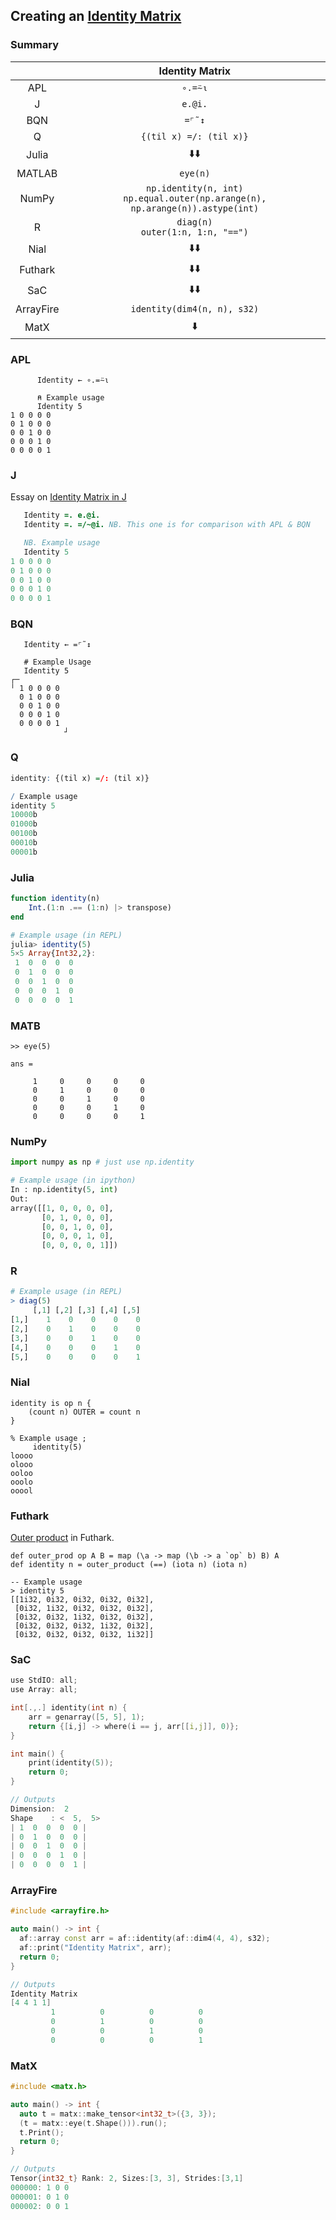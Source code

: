 ## Creating an [Identity Matrix](https://en.wikipedia.org/wiki/Identity_matrix)

### Summary

||Identity Matrix|
|:-:|:-:|
|APL|`∘.=⍨⍳`|
|J|`e.@i.`|
|BQN|`=⌜˜↕`|
|Q|`{(til x) =/: (til x)}`|
|Julia|:arrow_down::arrow_down:|
|MATLAB|`eye(n)`|
|NumPy|`np.identity(n, int)`<br> `np.equal.outer(np.arange(n), np.arange(n)).astype(int)`|
|R|`diag(n)` <br> `outer(1:n, 1:n, "==")`|
|Nial|:arrow_down::arrow_down:|
|Futhark|:arrow_down::arrow_down:|
|SaC|:arrow_down::arrow_down:|
|ArrayFire|`identity(dim4(n, n), s32)`|
|MatX|:arrow_down:|

### APL
```apl
      Identity ← ∘.=⍨⍳

      ⍝ Example usage
      Identity 5
1 0 0 0 0
0 1 0 0 0
0 0 1 0 0
0 0 0 1 0
0 0 0 0 1
```

### J
Essay on [Identity Matrix in J](https://code.jsoftware.com/wiki/Essays/Identity_Matrix)
```j
   Identity =. e.@i. 
   Identity =. =/~@i. NB. This one is for comparison with APL & BQN

   NB. Example usage
   Identity 5
1 0 0 0 0
0 1 0 0 0
0 0 1 0 0
0 0 0 1 0
0 0 0 0 1
```

### BQN
```bqn
   Identity ← =⌜˜↕

   # Example Usage
   Identity 5
┌─           
╵ 1 0 0 0 0  
  0 1 0 0 0  
  0 0 1 0 0  
  0 0 0 1 0  
  0 0 0 0 1  
            ┘
```

### Q
```q
identity: {(til x) =/: (til x)}

/ Example usage
identity 5
10000b
01000b
00100b
00010b
00001b
```

### Julia
```julia
function identity(n)
    Int.(1:n .== (1:n) |> transpose)
end

# Example usage (in REPL)
julia> identity(5)
5×5 Array{Int32,2}:
 1  0  0  0  0
 0  1  0  0  0
 0  0  1  0  0
 0  0  0  1  0
 0  0  0  0  1
```

### MATB
```
>> eye(5)

ans =

     1     0     0     0     0
     0     1     0     0     0
     0     0     1     0     0
     0     0     0     1     0
     0     0     0     0     1
```

### NumPy
```py
import numpy as np # just use np.identity

# Example usage (in ipython)
In : np.identity(5, int)
Out: 
array([[1, 0, 0, 0, 0],
       [0, 1, 0, 0, 0],
       [0, 0, 1, 0, 0],
       [0, 0, 0, 1, 0],
       [0, 0, 0, 0, 1]])
```

### R
```r
# Example usage (in REPL)
> diag(5)
     [,1] [,2] [,3] [,4] [,5]
[1,]    1    0    0    0    0
[2,]    0    1    0    0    0
[3,]    0    0    1    0    0
[4,]    0    0    0    1    0
[5,]    0    0    0    0    1
```

### Nial
```
identity is op n {
    (count n) OUTER = count n
}

% Example usage ;
     identity(5)
loooo
olooo
ooloo
ooolo
ooool
```

### Futhark
[Outer product](https://futhark-lang.org/examples/outer-product.html) in Futhark.
```fut
def outer_prod op A B = map (\a -> map (\b -> a `op` b) B) A
def identity n = outer_product (==) (iota n) (iota n)

-- Example usage
> identity 5
[[1i32, 0i32, 0i32, 0i32, 0i32],
 [0i32, 1i32, 0i32, 0i32, 0i32],
 [0i32, 0i32, 1i32, 0i32, 0i32],
 [0i32, 0i32, 0i32, 1i32, 0i32],
 [0i32, 0i32, 0i32, 0i32, 1i32]]

```

### SaC
```c
use StdIO: all;
use Array: all;

int[.,.] identity(int n) {
    arr = genarray([5, 5], 1);
    return {[i,j] -> where(i == j, arr[[i,j]], 0)};
}

int main() {
    print(identity(5));
    return 0;
}

// Outputs
Dimension:  2
Shape    : <  5,  5>
| 1  0  0  0  0 | 
| 0  1  0  0  0 | 
| 0  0  1  0  0 | 
| 0  0  0  1  0 | 
| 0  0  0  0  1 | 
```

### ArrayFire
```cpp
#include <arrayfire.h>

auto main() -> int {
  af::array const arr = af::identity(af::dim4(4, 4), s32);
  af::print("Identity Matrix", arr);
  return 0;
}

// Outputs
Identity Matrix
[4 4 1 1]
         1          0          0          0 
         0          1          0          0 
         0          0          1          0 
         0          0          0          1 
```

### MatX
```cpp
#include <matx.h>

auto main() -> int {
  auto t = matx::make_tensor<int32_t>({3, 3});
  (t = matx::eye(t.Shape())).run();
  t.Print();
  return 0;
}

// Outputs
Tensor{int32_t} Rank: 2, Sizes:[3, 3], Strides:[3,1]
000000: 1 0 0 
000001: 0 1 0 
000002: 0 0 1 
```